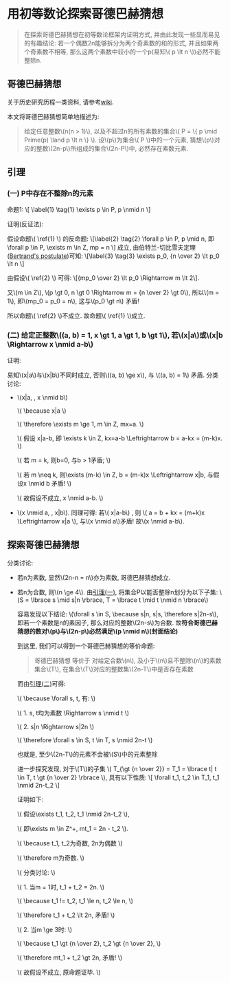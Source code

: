 # 用初等数论探索哥德巴赫猜想
> 在探索哥德巴赫猜想在初等数论框架内证明方式, 并由此发现一些显而易见的有趣结论: 若一个偶数2n能够拆分为两个奇素数的和的形式, 并且如果两个奇素数不相等, 那么这两个素数中较小的一个p(易知\\( p \lt n \\))必然不能整除n.

## 哥德巴赫猜想
关于历史研究历程一类资料, 请参考[wiki].

本文将哥德巴赫猜想简单地描述为:
> 给定任意整数\\(n(n > 1)\\), 以及不超过n的所有素数的集合\\( P = \\{ p \mid Prime(p) \land p \lt n \\} \\). 设\\(p\\)为集合\\( P \\)中的一个元素, 猜想\\(p\\)对应的整数\\(2n-p\\)所组成的集合\\(2n-P\\)中, 必然存在素数元素.

[wiki]: https://en.wikipedia.org/wiki/Goldbach's_conjecture

## 引理
### (一) P中存在不整除n的元素
命题1:
\\[ \label{1} \tag{1}
    \exists p \in P, p \nmid n
\\]

证明(反证法):

假设命题\\( \ref{1} \\) 的反命题:
\\[\label{2} \tag{2}
    \forall p \in P, p \mid n, 即\forall p \in P, \exists m \in Z, mp = n
\\]
成立, 由伯特兰-切比雪夫定理([Bertrand's postulate])可知:
\\[\label{3} \tag{3}
    \exists p_0, {n \over 2} \lt p_0 \lt n
\\]

由假设\\( \ref{2} \\) 可得:
\\[{mp_0 \over 2} \lt p_0 \Rightarrow m \lt 2\\].

又\\(m \in Z\\), \\(p \gt 0, n \gt 0 \Rightarrow m = {n \over 2} \gt 0\\), 所以\\(m = 1\\), 即\\(mp_0 = p_0 = n\\), 这与\\(p_0 \gt n\\) 矛盾!

所以命题\\( \ref{2} \\)不成立. 故命题\\( \ref{1} \\)成立.

[Bertrand's postulate]: https://en.wikipedia.org/wiki/Bertrand%27s_postulate

### (二) 给定正整数\\((a, b) = 1, x \gt 1, a \gt 1, b \gt 1\\), 若\\(x|a\\)或\\(x|b \Rightarrow x \nmid a-b\\)
证明:

易知\\(x|a\\)与\\(x|b\\)不同时成立, 否则\\((a, b) \ge x\\), 与 \\((a, b) = 1\\) 矛盾.
分类讨论:
- \\(x|a, \, x \nmid b\\)

    \\( \because x|a \\)

    \\( \therefore \exists m \ge 1, m \in Z,  mx=a. \\)

    \\( 假设 x|a-b,  即 \exists k \in Z,  kx=a-b \Leftrightarrow b = a-kx = (m-k)x. \\)

    \\( 若 m = k, 则b=0, 与b > 1矛盾; \\)

    \\( 若 m \neq k, 则\exists (m-k) \in Z,  b = (m-k)x \Leftrightarrow x|b,  与假设x \nmid b 矛盾! \\)

    \\( 故假设不成立, x \nmid a-b. \\)

- \\(x \nmid a, \, x|b\\). 同理可得:
    若\\( x|a-b\\) ,  则 \\( a = b + kx = (m+k)x \Leftrightarrow x|a \\), 与\\(x \nmid a\\)矛盾! 故\\(x \nmid a-b\\).

## 探索哥德巴赫猜想
分类讨论:
- 若n为素数, 显然\\(2n-n = n\\)亦为素数, 哥德巴赫猜想成立.
- 若n为合数, 则\\(n \ge 4\\). 由[引理(一)](#一-p中存在不整除n的元素), 将集合P以能否整除n划分为以下子集: \\(S = \lbrace s \mid s|n \rbrace,  T = \lbrace t \mid t \nmid n \rbrace\\)

    容易发现以下结论: \\(\forall s \in S,  \because s|n, s|s,  \therefore s|2n-s\\), 即若一个素数是n的素因子, 那么对应的整数\\(2n-s\\)为合数. 故**符合哥德巴赫猜想的数对\\(p\\)与\\(2n-p\\)必然满足\\(p \nmid n\\)(封面结论)**

    到这里, 我们可以得到一个哥德巴赫猜想的等价命题:
    > 哥德巴赫猜想 等价于 对给定合数\\(n\\), 及小于\\(n\\)且不整除\\(n\\)的素数集合\\(T\\), 在集合\\(T\\)对应的整数集\\(2n-T\\)中是否存在素数

    而由[引理(二)]可得:

    \\( \because \forall s, t, 有: \\)

    \\( 1.  s, t均为素数 \Rightarrow s \nmid t \\)

    \\( 2.  s|n \Rightarrow s|2n \\)

    \\( \therefore \forall s \in S, t \in T,  s \nmid 2n-t \\)

    也就是, 至少\\(2n-T\\)的元素不会被\\(S\\)中的元素整除

    进一步探究发现, 对于\\(T\\)的子集 \\( T_{\gt {n \over 2}} = T_1 = \lbrace t| t \in T, t \gt {n \over 2} \rbrace \\), 具有以下性质:
    \\[ \forall t_1, t_2 \in T_1,  t_1 \nmid 2n-t_2 \\]

    证明如下:

    \\( 假设\exists t_1, t_2,  t_1 \nmid 2n-t_2 \\),

    \\( 即\exists m \in Z^+, mt_1 = 2n - t_2 \\).

    \\( \because t_1, t_2为奇数, 2n为偶数 \\)

    \\( \therefore m为奇数. \\)

    \\( 分类讨论: \\)

    \\( 1. 当m = 1时, t_1 + t_2 = 2n. \\)

    \\( \because t_1 != t_2, t_1 \le n, t_2 \le n, \\)

    \\( \therefore t_1 + t_2 \lt 2n, 矛盾! \\)

    \\( 2. 当m \ge 3时: \\)

    \\( \because t_1 \gt {n \over 2},  t_2 \gt {n \over 2}, \\)

    \\( \therefore mt_1 + t_2 \gt 2n, 矛盾! \\)

    \\( 故假设不成立, 原命题证毕. \\)

[引理(二)]: #二-给定正整数a-b--1-x-gt-1-a-gt-1-b-gt-1-若xa或xb-rightarrow-x-nmid-a-b
